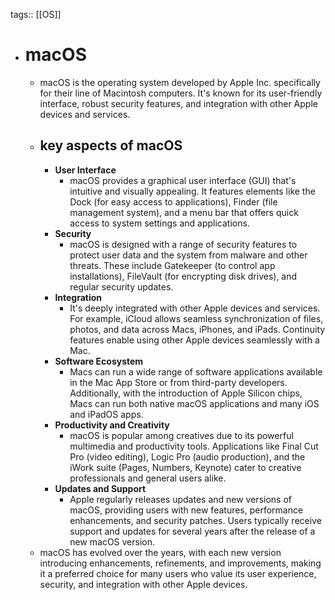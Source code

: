 tags:: [[OS]]

- # macOS
	- macOS is the operating system developed by Apple Inc. specifically for their line of Macintosh computers. It's known for its user-friendly interface, robust security features, and integration with other Apple devices and services.
	- ## key aspects of macOS
		- **User Interface**
			- macOS provides a graphical user interface (GUI) that's intuitive and visually appealing. It features elements like the Dock (for easy access to applications), Finder (file management system), and a menu bar that offers quick access to system settings and applications.
		- **Security**
			- macOS is designed with a range of security features to protect user data and the system from malware and other threats. These include Gatekeeper (to control app installations), FileVault (for encrypting disk drives), and regular security updates.
		- **Integration**
			- It's deeply integrated with other Apple devices and services. For example, iCloud allows seamless synchronization of files, photos, and data across Macs, iPhones, and iPads. Continuity features enable using other Apple devices seamlessly with a Mac.
		- **Software Ecosystem**
			- Macs can run a wide range of software applications available in the Mac App Store or from third-party developers. Additionally, with the introduction of Apple Silicon chips, Macs can run both native macOS applications and many iOS and iPadOS apps.
		- **Productivity and Creativity**
			- macOS is popular among creatives due to its powerful multimedia and productivity tools. Applications like Final Cut Pro (video editing), Logic Pro (audio production), and the iWork suite (Pages, Numbers, Keynote) cater to creative professionals and general users alike.
		- **Updates and Support**
			- Apple regularly releases updates and new versions of macOS, providing users with new features, performance enhancements, and security patches. Users typically receive support and updates for several years after the release of a new macOS version.
	- macOS has evolved over the years, with each new version introducing enhancements, refinements, and improvements, making it a preferred choice for many users who value its user experience, security, and integration with other Apple devices.